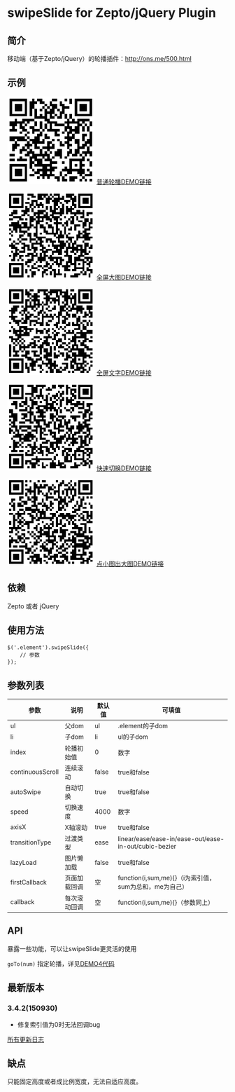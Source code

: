 # swipeSlide for Zepto/jQuery Plugin

## 简介

移动端（基于Zepto/jQuery）的轮播插件：<http://ons.me/500.html>

## 示例

![扫一扫](website.png)
[普通轮播DEMO链接](http://ximan.github.io/swipeSlide/index.html)

![扫一扫](website-pic.png)
[全屏大图DEMO链接](http://ximan.github.io/swipeSlide/full-screen-pic.html)

![扫一扫](website-text.png)
[全屏文字DEMO链接](http://ximan.github.io/swipeSlide/full-screen-text.html)

![扫一扫](website-switch.png)
[快速切换DEMO链接](http://ximan.github.io/swipeSlide/index-switch.html)

![扫一扫](website-comment.png)
[点小图出大图DEMO链接](http://ximan.github.io/swipeSlide/comment-thumbnails.html)

## 依赖

Zepto 或者 jQuery

## 使用方法

````
$('.element').swipeSlide({
    // 参数
});
````

## 参数列表

|       参数        |   说明   |  默认值 |      可填值     |
|------------------|----------|--------|----------------|
| ul               | 父dom    | ul     | .element的子dom |
| li               | 子dom    | li     | ul的子dom       |
| index            | 轮播初始值 | 0     | 数字       |
| continuousScroll | 连续滚动   | false | true和false |
| autoSwipe        | 自动切换   | true  | true和false |
| speed            | 切换速度   | 4000  | 数字        |
| axisX            | X轴滚动   | true   | true和false |
| transitionType   | 过渡类型   | ease  | linear/ease/ease-in/ease-out/ease-in-out/cubic-bezier |
| lazyLoad         | 图片懒加载 | false | true和false |
| firstCallback    | 页面加载回调| 空    | function(i,sum,me){}（i为索引值，sum为总和，me为自己） |
| callback         | 每次滚动回调| 空    | function(i,sum,me){}（参数同上） |

## API

暴露一些功能，可以让swipeSlide更灵活的使用

`goTo(num)` 指定轮播，详见[DEMO4代码](index-switch.html)

## 最新版本

### 3.4.2(150930)

* 修复索引值为0时无法回调bug

[所有更新日志](Changelog.md)

## 缺点

只能固定高度或者成比例宽度，无法自适应高度。